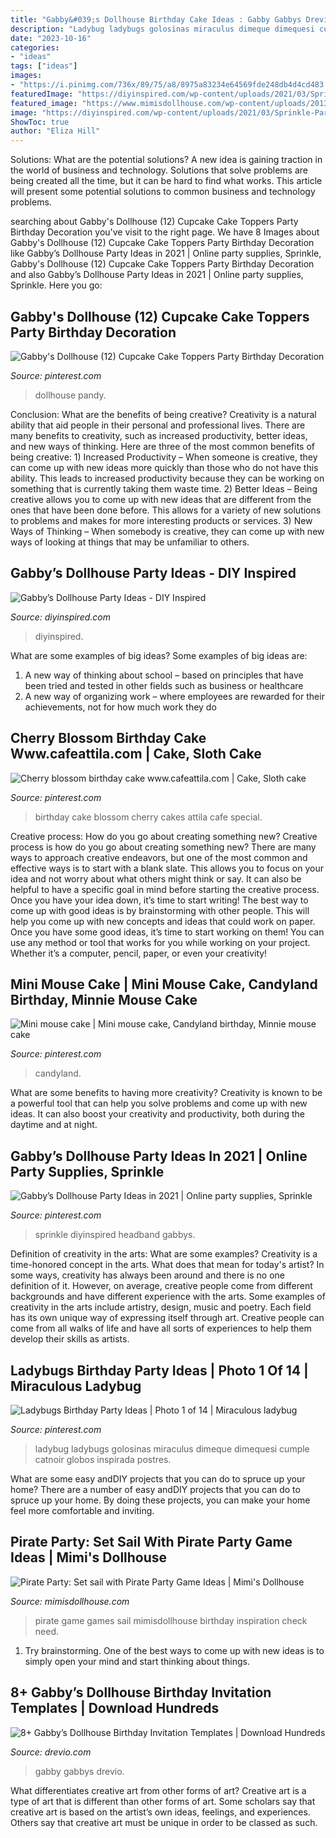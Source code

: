 ```yaml
---
title: "Gabby&#039;s Dollhouse Birthday Cake Ideas : Gabby Gabbys Drevio"
description: "Ladybug ladybugs golosinas miraculus dimeque dimequesi cumple catnoir globos inspirada postres"
date: "2023-10-16"
categories:
- "ideas"
tags: ["ideas"]
images:
- "https://i.pinimg.com/736x/89/75/a8/8975a83234e64569fde248db4d4cd483.jpg"
featuredImage: "https://diyinspired.com/wp-content/uploads/2021/03/Sprinkle-Party-Cupcakes-768x576.jpg"
featured_image: "https://www.mimisdollhouse.com/wp-content/uploads/2013/10/pirate-party-games.jpg"
image: "https://diyinspired.com/wp-content/uploads/2021/03/Sprinkle-Party-Cupcakes-768x576.jpg"
ShowToc: true
author: "Eliza Hill"
---
```



Solutions: What are the potential solutions?
A new idea is gaining traction in the world of business and technology. Solutions that solve problems are being created all the time, but it can be hard to find what works. This article will present some potential solutions to common business and technology problems.

	

		
searching about Gabby&#039;s Dollhouse (12) Cupcake Cake Toppers Party Birthday Decoration you've visit to the right page. We have 8 Images about Gabby&#039;s Dollhouse (12) Cupcake Cake Toppers Party Birthday Decoration like Gabby’s Dollhouse Party Ideas in 2021 | Online party supplies, Sprinkle, Gabby&#039;s Dollhouse (12) Cupcake Cake Toppers Party Birthday Decoration and also Gabby’s Dollhouse Party Ideas in 2021 | Online party supplies, Sprinkle. Here you go:
		
    
## Gabby&#039;s Dollhouse (12) Cupcake Cake Toppers Party Birthday Decoration

<img loading=lazy src="https://i.pinimg.com/236x/21/17/94/21179469d910dd1dc222805ca15d5151.jpg?nii=t" onerror="this.onerror=null;this.src='https://tse2.mm.bing.net/th?id=OIP.G_1m-2OEjW9co_4zsOv4vwAAAA&amp;pid=15.1';" alt="Gabby&#039;s Dollhouse (12) Cupcake Cake Toppers Party Birthday Decoration">

_Source: pinterest.com_

>dollhouse pandy. 

	

Conclusion: What are the benefits of being creative?
Creativity is a natural ability that aid people in their personal and professional lives. There are many benefits to creativity, such as increased productivity, better ideas, and new ways of thinking. Here are three of the most common benefits of being creative: 1) Increased Productivity – When someone is creative, they can come up with new ideas more quickly than those who do not have this ability. This leads to increased productivity because they can be working on something that is currently taking them waste time. 2) Better Ideas – Being creative allows you to come up with new ideas that are different from the ones that have been done before. This allows for a variety of new solutions to problems and makes for more interesting products or services. 3) New Ways of Thinking – When somebody is creative, they can come up with new ways of looking at things that may be unfamiliar to others.

    
## Gabby’s Dollhouse Party Ideas - DIY Inspired

<img loading=lazy src="https://diyinspired.com/wp-content/uploads/2021/03/Sprinkle-Party-Cupcakes-768x576.jpg" onerror="this.onerror=null;this.src='https://tse4.mm.bing.net/th?id=OIP.w0_zqkxIu7cmNd-IdbGGggHaFj&amp;pid=15.1';" alt="Gabby’s Dollhouse Party Ideas - DIY Inspired">

_Source: diyinspired.com_

>diyinspired. 

	

What are some examples of big ideas?
Some examples of big ideas are: 
1. A new way of thinking about school – based on principles that have been tried and tested in other fields such as business or healthcare
2. A new way of organizing work – where employees are rewarded for their achievements, not for how much work they do

    
## Cherry Blossom Birthday Cake Www.cafeattila.com | Cake, Sloth Cake

<img loading=lazy src="https://i.pinimg.com/originals/a1/c0/b4/a1c0b49ea814b7d1fc6883534bd7e5b5.jpg" onerror="this.onerror=null;this.src='https://tse1.mm.bing.net/th?id=OIP.UpRDtzt_Som9x_Cqlha_aQHaJ4&amp;pid=15.1';" alt="Cherry blossom birthday cake www.cafeattila.com | Cake, Sloth cake">

_Source: pinterest.com_

>birthday cake blossom cherry cakes attila cafe special. 

	

Creative process: How do you go about creating something new?
Creative process is how do you go about creating something new? There are many ways to approach creative endeavors, but one of the most common and effective ways is to start with a blank slate. This allows you to focus on your idea and not worry about what others might think or say. It can also be helpful to have a specific goal in mind before starting the creative process. Once you have your idea down, it’s time to start writing! The best way to come up with good ideas is by brainstorming with other people. This will help you come up with new concepts and ideas that could work on paper. Once you have some good ideas, it’s time to start working on them! You can use any method or tool that works for you while working on your project. Whether it’s a computer, pencil, paper, or even your creativity!

    
## Mini Mouse Cake | Mini Mouse Cake, Candyland Birthday, Minnie Mouse Cake

<img loading=lazy src="https://i.pinimg.com/736x/89/75/a8/8975a83234e64569fde248db4d4cd483.jpg" onerror="this.onerror=null;this.src='https://tse2.mm.bing.net/th?id=OIP.SK5scl8nyledIjK4NBu1jgHaJ3&amp;pid=15.1';" alt="Mini mouse cake | Mini mouse cake, Candyland birthday, Minnie mouse cake">

_Source: pinterest.com_

>candyland. 

	

What are some benefits to having more creativity?
Creativity is known to be a powerful tool that can help you solve problems and come up with new ideas. It can also boost your creativity and productivity, both during the daytime and at night.

    
## Gabby’s Dollhouse Party Ideas In 2021 | Online Party Supplies, Sprinkle

<img loading=lazy src="https://i.pinimg.com/736x/46/6b/04/466b04182a0d84344776c6d8070e83dd.jpg" onerror="this.onerror=null;this.src='https://tse2.mm.bing.net/th?id=OIP._cqspVn0RHVZOpsIAJzoSAHaKo&amp;pid=15.1';" alt="Gabby’s Dollhouse Party Ideas in 2021 | Online party supplies, Sprinkle">

_Source: pinterest.com_

>sprinkle diyinspired headband gabbys. 

	

Definition of creativity in the arts: What are some examples?
Creativity is a time-honored concept in the arts. What does that mean for today's artist? In some ways, creativity has always been around and there is no one definition of it. However, on average, creative people come from different backgrounds and have different experience with the arts. 
Some examples of creativity in the arts include artistry, design, music and poetry. Each field has its own unique way of expressing itself through art. Creative people can come from all walks of life and have all sorts of experiences to help them develop their skills as artists.

    
## Ladybugs Birthday Party Ideas | Photo 1 Of 14 | Miraculous Ladybug

<img loading=lazy src="https://i.pinimg.com/736x/67/95/3b/67953b16f0a49442a7ddad25ffaf0ed4--ladybugs-birthday-party-ideas.jpg" onerror="this.onerror=null;this.src='https://tse3.mm.bing.net/th?id=OIP.DiC4H7wKq3Kw2w0Tqr6REAHaJ3&amp;pid=15.1';" alt="Ladybugs Birthday Party Ideas | Photo 1 of 14 | Miraculous ladybug">

_Source: pinterest.com_

>ladybug ladybugs golosinas miraculus dimeque dimequesi cumple catnoir globos inspirada postres. 

	

What are some easy andDIY projects that you can do to spruce up your home?
There are a number of easy andDIY projects that you can do to spruce up your home. By doing these projects, you can make your home feel more comfortable and inviting.

    
## Pirate Party: Set Sail With Pirate Party Game Ideas | Mimi&#039;s Dollhouse

<img loading=lazy src="https://www.mimisdollhouse.com/wp-content/uploads/2013/10/pirate-party-games.jpg" onerror="this.onerror=null;this.src='https://tse3.mm.bing.net/th?id=OIP.Wi3UjY4yBZ7Knyp6QvrD2wHaHa&amp;pid=15.1';" alt="Pirate Party: Set sail with Pirate Party Game Ideas | Mimi&#039;s Dollhouse">

_Source: mimisdollhouse.com_

>pirate game games sail mimisdollhouse birthday inspiration check need. 

	

1. Try brainstorming. One of the best ways to come up with new ideas is to simply open your mind and start thinking about things.

    
## 8+ Gabby’s Dollhouse Birthday Invitation Templates | Download Hundreds

<img loading=lazy src="https://drevio.b-cdn.net/wp-content/uploads/2021/08/8-Gabbys-Dollhouse-Birthday-Invitation-Templates-With-Kitty-Fairy-731x1024.jpg" onerror="this.onerror=null;this.src='https://tse1.mm.bing.net/th?id=OIP.5vXzku4d4QJCrcG4h1rYKwHaKX&amp;pid=15.1';" alt="8+ Gabby’s Dollhouse Birthday Invitation Templates | Download Hundreds">

_Source: drevio.com_

>gabby gabbys drevio. 

	

What differentiates creative art from other forms of art?
Creative art is a type of art that is different than other forms of art. Some scholars say that creative art is based on the artist’s own ideas, feelings, and experiences. Others say that creative art must be unique in order to be classed as such.

